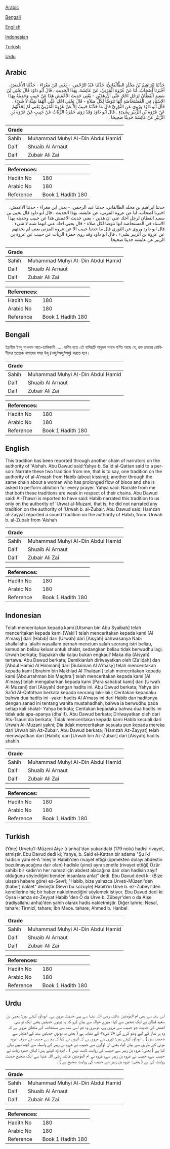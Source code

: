 [Arabic](#arabic)

[Bengali](#bengali)

[English](#english)

[Indonesian](#indonesian)

[Turkish](#turkish)

[Urdu](#urdu)

## Arabic


<div dir="rtl" lang="ar" style={{fontSize:'larger',backgroundColor:'#f8f9fa',padding:20}}>
حَدَّثَنَا إِبْرَاهِيمُ بْنُ مَخْلَدٍ الطَّالْقَانِيُّ، حَدَّثَنَا عَبْدُ الرَّحْمَنِ، - يَعْنِي ابْنَ مَغْرَاءَ - حَدَّثَنَا الأَعْمَشُ، أَخْبَرَنَا أَصْحَابٌ، لَنَا عَنْ عُرْوَةَ الْمُزَنِيِّ، عَنْ عَائِشَةَ، بِهَذَا الْحَدِيثِ ‏.‏ قَالَ أَبُو دَاوُدَ قَالَ يَحْيَى بْنُ سَعِيدٍ الْقَطَّانُ لِرَجُلٍ احْكِ عَنِّي أَنَّ هَذَيْنِ - يَعْنِي حَدِيثَ الأَعْمَشِ هَذَا عَنْ حَبِيبٍ وَحَدِيثَهُ بِهَذَا الإِسْنَادِ فِي الْمُسْتَحَاضَةِ أَنَّهَا تَتَوَضَّأُ لِكُلِّ صَلاَةٍ - قَالَ يَحْيَى احْكِ عَنِّي أَنَّهُمَا شِبْهُ لاَ شَىْءَ ‏.‏ قَالَ أَبُو دَاوُدَ وَرُوِيَ عَنِ الثَّوْرِيِّ قَالَ مَا حَدَّثَنَا حَبِيبٌ إِلاَّ عَنْ عُرْوَةَ الْمُزَنِيِّ يَعْنِي لَمْ يُحَدِّثْهُمْ عَنْ عُرْوَةَ بْنِ الزُّبَيْرِ بِشَىْءٍ ‏.‏ قَالَ أَبُو دَاوُدَ وَقَدْ رَوَى حَمْزَةُ الزَّيَّاتُ عَنْ حَبِيبٍ عَنْ عُرْوَةَ بْنِ الزُّبَيْرِ عَنْ عَائِشَةَ حَدِيثًا صَحِيحًا ‏.‏
</div>
<div style={{backgroundColor:'#f8f9fa',padding:20, marginBottom: 10}}><table> <thead> <tr> <th>Grade</th> <th></th> </tr> </thead> <tbody> <tr><td>Sahih</td><td>Muhammad Muhyi Al-Din Abdul Hamid</td></tr><tr><td>Daif</td><td>Shuaib Al Arnaut</td></tr><tr><td>Daif</td><td>Zubair Ali Zai</td></tr></tbody></table><table> <thead> <tr> <th>References:</th> <th></th> </tr> </thead> <tbody><tr><td>Hadith No</td><td>180</td></tr><tr><td>Arabic No</td><td>180</td></tr><tr><td>Reference</td><td>Book 1 Hadith 180</td></tr></tbody></table></div>


<div dir="rtl" lang="ar" style={{fontSize:'larger',backgroundColor:'#f8f9fa',padding:20}}>
حدثنا ابراهيم بن مخلد الطالقاني، حدثنا عبد الرحمن، - يعني ابن مغراء - حدثنا الاعمش، اخبرنا اصحاب، لنا عن عروة المزني، عن عايشة، بهذا الحديث . قال ابو داود قال يحيى بن سعيد القطان لرجل احك عني ان هذين - يعني حديث الاعمش هذا عن حبيب وحديثه بهذا الاسناد في المستحاضة انها تتوضا لكل صلاة - قال يحيى احك عني انهما شبه لا شىء . قال ابو داود وروي عن الثوري قال ما حدثنا حبيب الا عن عروة المزني يعني لم يحدثهم عن عروة بن الزبير بشىء . قال ابو داود وقد روى حمزة الزيات عن حبيب عن عروة بن الزبير عن عايشة حديثا صحيحا
</div>
<div style={{backgroundColor:'#f8f9fa',padding:20, marginBottom: 10}}><table> <thead> <tr> <th>Grade</th> <th></th> </tr> </thead> <tbody> <tr><td>Sahih</td><td>Muhammad Muhyi Al-Din Abdul Hamid</td></tr><tr><td>Daif</td><td>Shuaib Al Arnaut</td></tr><tr><td>Daif</td><td>Zubair Ali Zai</td></tr></tbody></table><table> <thead> <tr> <th>References:</th> <th></th> </tr> </thead> <tbody><tr><td>Hadith No</td><td>180</td></tr><tr><td>Arabic No</td><td>180</td></tr><tr><td>Reference</td><td>Book 1 Hadith 180</td></tr></tbody></table></div>

## Bengali


<div dir="ltr" lang="bn" style={{fontSize:'larger',backgroundColor:'#f8f9fa',padding:20}}>
ইব্রাহীম ইবনু মাখলাদ আত-তালিকানী ..... হাবীব হতে এই হাদিছটি অনুরূপ সনদে বর্ণিত আছে যে, রক্ত প্রদরের রোগিণীদের প্রত্যেক নামাযের সময় উযূ (ওজু/অজু/অযু) করতে হবে।
</div>
<div style={{backgroundColor:'#f8f9fa',padding:20, marginBottom: 10}}><table> <thead> <tr> <th>Grade</th> <th></th> </tr> </thead> <tbody> <tr><td>Sahih</td><td>Muhammad Muhyi Al-Din Abdul Hamid</td></tr><tr><td>Daif</td><td>Shuaib Al Arnaut</td></tr><tr><td>Daif</td><td>Zubair Ali Zai</td></tr></tbody></table><table> <thead> <tr> <th>References:</th> <th></th> </tr> </thead> <tbody><tr><td>Hadith No</td><td>180</td></tr><tr><td>Arabic No</td><td>180</td></tr><tr><td>Reference</td><td>Book 1 Hadith 180</td></tr></tbody></table></div>

## English


<div dir="ltr" lang="en" style={{fontSize:'larger',backgroundColor:'#f8f9fa',padding:20}}>
This tradition has been reported through another chain of narrators on the authority of 'Aishah. Abu Dawud said:Yahya b. Sa'id al-Qattan said to a person: Narrate these two tradition from me, that is to say, one tradition on the authority of al-A'mash from Habib (about kissing); another through the same chain about a woman who has prolonged flow of bloos and she is asked to perform ablution for every prayer. Yahya said: Narrate from me that both these traditions are weak in respect of their chains. Abu Dawud said: Al-Thawri is reported to have said: Habib narrated this tradition to us only on the authority of 'Urwat al-Muzani, that is, he did not narrated any tradition on the authority of 'Urwah b. al-Zubair. Abu Dawud said: Hamzah al-Zayyat reported a sound tradition on the authority of Habib, from 'Urwah b. al-Zubair from 'Aishah
</div>
<div style={{backgroundColor:'#f8f9fa',padding:20, marginBottom: 10}}><table> <thead> <tr> <th>Grade</th> <th></th> </tr> </thead> <tbody> <tr><td>Sahih</td><td>Muhammad Muhyi Al-Din Abdul Hamid</td></tr><tr><td>Daif</td><td>Shuaib Al Arnaut</td></tr><tr><td>Daif</td><td>Zubair Ali Zai</td></tr></tbody></table><table> <thead> <tr> <th>References:</th> <th></th> </tr> </thead> <tbody><tr><td>Hadith No</td><td>180</td></tr><tr><td>Arabic No</td><td>180</td></tr><tr><td>Reference</td><td>Book 1 Hadith 180</td></tr></tbody></table></div>

## Indonesian


<div dir="ltr" lang="id" style={{fontSize:'larger',backgroundColor:'#f8f9fa',padding:20}}>
Telah menceritakan kepada kami [Utsman bin Abu Syaibah] telah menceritakan kepada kami [Waki'] telah menceritakan kepada kami [Al A'masy] dari [Habib] dari [Urwah] dari [Aisyah] bahwasanya Nabi shallallahu 'alaihi wasallam pernah mencium salah seorang istri beliau, kemudian beliau keluar untuk shalat, sedangkan beliau tidak berwudhu lagi. Urwah berkata; Siapakah dia kalau bukan engkau? Maka dia (Aisyah) tertawa. Abu Dawud berkata; Demikianlah diriwayatkan oleh [Za'idah] dan [Abdul Hamid Al Himmani] dari [Sulaiman Al A'masy] telah menceritakan kepada kami [Ibrahim bin Makhlad Al Thalqani] telah menceritakan kepada kami [Abdurrahman bin Maghra'] telah menceritakan kepada kami [Al A'masy] telah mengabarkan kepada kami [Para sahabat kami] dari [Urwah Al Muzani] dari [Aisyah] dengan hadits ini. Abu Dawud berkata; Yahya bin Sa'id Al-Qaththan berkata kepada seorang laki-laki; Ceritakan kepadaku bahwa dua hadits ini -yakni hadits Al A'masy ini dari Habib dan haditsnya dengan sanad ini tentang wanita mustahadhah, bahwa ia berwudhu pada setiap kali shalat- Yahya berkata; Ceritakan kepadaku bahwa dua hadits ini tidak ada apa-apanya (dha'if). Abu Dawud berkata; Diriwayatkan oleh dari Ats-Tsauri dia berkata; Tidak menceritakan kepada kami Habib kecuali dari Urwah Al-Muzani yakni; Dia tidak menceritakan sesuatu pun kepada mereka dari Urwah bin Az-Zubair. Abu Dawud berkata; [Hamzah Az-Zayyat] telah meriwayatkan dari [Habib] dari [Urwah bin Az-Zubair] dari [Aisyah] hadits shahih
</div>
<div style={{backgroundColor:'#f8f9fa',padding:20, marginBottom: 10}}><table> <thead> <tr> <th>Grade</th> <th></th> </tr> </thead> <tbody> <tr><td>Sahih</td><td>Muhammad Muhyi Al-Din Abdul Hamid</td></tr><tr><td>Daif</td><td>Shuaib Al Arnaut</td></tr><tr><td>Daif</td><td>Zubair Ali Zai</td></tr></tbody></table><table> <thead> <tr> <th>References:</th> <th></th> </tr> </thead> <tbody><tr><td>Hadith No</td><td>180</td></tr><tr><td>Arabic No</td><td>180</td></tr><tr><td>Reference</td><td>Book 1 Hadith 180</td></tr></tbody></table></div>

## Turkish


<div dir="ltr" lang="tr" style={{fontSize:'larger',backgroundColor:'#f8f9fa',padding:20}}>
(Yine) Urvetu'l-Müzeni Aişe (r.anha)'dan yukarıdaki (179 nolu) hadisi rivayet, etmiştir. Ebu Davud dedi ki; Yahya, b. Said el-Kattan bir adama "Şu iki hadisin yani el-A 'meş'in Habib'den rivayet ettiği (öpmekten dolayı abdestin bozulmayacağına dair olan) hadisle (yine) aynı senetle (rivayet ettiği) Özür sahibi bir kadın'ın her namaz için abdest alacağına dair olan hadisin zayıf olduğunu söylediğini benden insanlara anlat” dedi. Ebu Davud dedi ki: (Bize ulaşan habere göre) es-Sevri; "Habib, bize yalnızca Urvetı-Müzeni'den (haber) naklet" demiştir.(Sevri bu sözüyle) Habib'in Urve b. ez-Zübeyr'den kendilerine hiç bir haber nakletmediğini söylemek istiyor. Ebu Davud dedi ki: Oysa Hamza ez-Zeyyat Habib 'den O da Urve b. Zübeyr'den o da Aişe (radiyallahu anha)’den sahih olarak hadis nakletmiştir. Diğer tahric: Nesaî, tahare; Tirmizî, tahare; İbn Mace. tahare; Ahmed b. Hanbel
</div>
<div style={{backgroundColor:'#f8f9fa',padding:20, marginBottom: 10}}><table> <thead> <tr> <th>Grade</th> <th></th> </tr> </thead> <tbody> <tr><td>Sahih</td><td>Muhammad Muhyi Al-Din Abdul Hamid</td></tr><tr><td>Daif</td><td>Shuaib Al Arnaut</td></tr><tr><td>Daif</td><td>Zubair Ali Zai</td></tr></tbody></table><table> <thead> <tr> <th>References:</th> <th></th> </tr> </thead> <tbody><tr><td>Hadith No</td><td>180</td></tr><tr><td>Arabic No</td><td>180</td></tr><tr><td>Reference</td><td>Book 1 Hadith 180</td></tr></tbody></table></div>

## Urdu


<div dir="rtl" lang="ur" style={{fontSize:'larger',backgroundColor:'#f8f9fa',padding:20}}>
اس سند سے بھی ام المؤمنین عائشہ رضی اللہ عنہا سے یہی حدیث مروی ہے۔ ابوداؤد کہتے ہیں: یحییٰ بن سعید قطان نے ایک شخص سے کہا: میرے حوالہ سے بیان کرو کہ یہ دونوں حدیثیں یعنی ایک تو یہی اعمش کی حدیث جو حبیب سے مروی ہے، دوسری وہ جو اسی سند سے مستحاضہ کے متعلق مروی ہے کہ وہ ہر نماز کے لیے وضو کرے گی «لا شىء» کے مشابہ ہے ( یعنی یہ دونوں حدیثیں سند کے اعتبار سے ضعیف ہیں ) ۔ ابوداؤد کہتے ہیں: ثوری سے مروی ہے کہ انہوں نے کہا کہ ہم سے حبیب نے صرف عروہ مزنی کے طریق سے بیان کیا، یعنی ان لوگوں سے حبیب نے عروہ بن زبیر کے واسطہ سے کچھ نہیں بیان کیا ہے ( یعنی: عروہ بن زبیر سے حبیب کی روایت ثابت نہیں ) ۔ ابوداؤد کہتے ہیں: لیکن حمزہ زیات نے حبیب سے، حبیب نے عروہ بن زبیر سے، عروہ نے ام المؤمنین عائشہ رضی اللہ عنہا سے ایک صحیح حدیث روایت کی ہے ( یعنی: عروہ بن زبیر سے حبیب کی روایت صحیح ہے ) ۔
</div>
<div style={{backgroundColor:'#f8f9fa',padding:20, marginBottom: 10}}><table> <thead> <tr> <th>Grade</th> <th></th> </tr> </thead> <tbody> <tr><td>Sahih</td><td>Muhammad Muhyi Al-Din Abdul Hamid</td></tr><tr><td>Daif</td><td>Shuaib Al Arnaut</td></tr><tr><td>Daif</td><td>Zubair Ali Zai</td></tr></tbody></table><table> <thead> <tr> <th>References:</th> <th></th> </tr> </thead> <tbody><tr><td>Hadith No</td><td>180</td></tr><tr><td>Arabic No</td><td>180</td></tr><tr><td>Reference</td><td>Book 1 Hadith 180</td></tr></tbody></table></div>